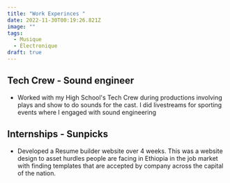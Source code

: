 ```yaml
---
title: "Work Experinces "
date: 2022-11-30T00:19:26.821Z
image: ""
tags:
  - Musique
  - Électronique
draft: true
---
```

## T﻿ech Crew - Sound engineer 
* W﻿orked with my High School's Tech Crew during productions involving plays and show to do sounds for the cast. I did livestreams for sporting events where I engaged with sound engineering 

## Internships - Sunpicks
* Developed a Resume builder website over 4 weeks. This was a website design to asset hurdles people are facing in Ethiopia in the job market with finding templates that are accepted by company across the capital of the nation. 
